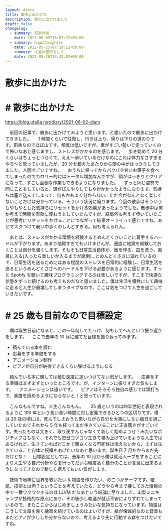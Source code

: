 ```yaml
---
layout: diary
title: 散歩に出かけた
description: 散歩に出かけました
draft: false
changelog:
  - summary: 記事作成
    date: 2021-06-05T16:07:37+09:00
  - summary: hugoにmigrate
    date: 2022-05-25T07:19:22+09:00
  - summary: 文書の整形をした
    date: 2022-05-26T13:32:02+09:00
---
```


# 散歩に出かけた

# # 散歩に出かけた

https://blog.uta8a.net/diary/2021-06-02-diary

　前回の記事で、散歩に出かけてみようと思います。と書いたので散歩に出かけてきました。
　 1 時間くらいで往復し、行きは上り、帰りは下りの道のりです。田舎なのでほぼ山です。頻度は低いですが、車がすごい勢いで走っていくので怖いなあと感じますし、ストレスがかかるのを感じます。
　歩き始めて 20 分くらいはちょっとつらくて、ええ～歩いているだけなのにこれは体力なさすぎるやろ～と思っていましたが、20 分を超えたあたりから頭の中がはっきりしてきました。人間すごいですね。
　おうちに帰ってからパクパク甘いお菓子を食べてしまったのでカロリー的にはトータル増加なんですが、頭がはっきりとクリアになって、すこし面倒な作業もできるようになりました。
　ずっと同じ姿勢で同じことをしていると、頭がぼんやりしてもやがかかったようになります。気持ちは塞ぎ込んでしまって、何もかもよく分からない、ただ今がなんとなく楽しくないことだけは分かっている、そういう状況に陥ります。今回の散歩はそういうもやもやとした気持ちにリセットをかける効果があったようでした。散歩中は何か考えて時間を有効に使おうとしていたんですが、結局何も考えず歩いていたことが思考にリセットをかけることにつながって結果オーライって感じですね。あとマスクつけて暑い中歩くのしんどすぎる。何も考えられん。

　あとは、ストレスがかかる環境を経験するとめんどくさいことに着手するハードルが下がります。あまり地獄すぎてもいけませんが、適度に地獄を経験しておくことは自分を強くします。そもそも日常生活自体が、飯を作る、皿を洗う、風呂に入る(入ったら楽しいが入るまでが面倒)...とめんどくささに溢れているので、日常生活を送るためにはある程度のストレスを日常的に経験し、日常生活を送るというめんどくささへのハードルを下げる必要があるように感じます。ずっと Spotify を聴いて趣味プログラミングするのは楽しいですが、そこまで快適な状態をずっと続けるのも考えものだなと思いました。僕は生活を犠牲にして趣味に走ると人生が崩壊してしまうタイプなので、ここは気をつけて人生を過ごしていきたいです。

# # 25 歳も目前なので目標設定

　僕は誕生日前になると、この一年何してたっけ、何もしてへんという振り返りをします。
　ここで去年の 10 月に建てた目標を振り返ってみます。

- 積んでいる本を読む
- 応募をする準備をする
- アニメーション制作
- ピアノが自分が納得できるくらい弾けるようになる

　積んでいる本に関しては積む速度に追いつけてない気がします。
　応募をする準備はまずまずといったところです。が、インターンに振りすぎた気もします。
　アニメーションは遠いです。
　ピアノはそろそろ独自の感じでは頭打ちで、楽譜を読めるようにならないと！と思っています。

　こんなもんですね。人生こんなもん。
　 25 歳というのは四半世紀と表現されるように 100 年という長い長い時間に対し定義できるひとつの区切りです。僕は 20 歳の頃には、死んでしまおうと思いながら自分を大事にしない毎日を過ごしていたのでそれから 5 年も経ってまだ生きていることに正直驚きがすごいです。失ったものは大きく、取り戻すんじゃなくて新しく始めようぜ！みたいなポジティブさもなく、それでも毎日コツコツ生きて積み上げているような人生ではあるけれど、生きていればどこかで面白くなる可能性は消えないから、まずは生きていること自体に祝福をあげたいなあと思います。誕生日 7 月だからまだ先だけどな！
　目標設定としては、去年の 10 月から僕は就活ムーブをすることにより人生やら自己分析やらを行ってだいぶ精度高く自分のことが言葉に出来るようになってきたので新しく据えてもいい気がします。

　技術で地味に世界を救いたい & 物語を作りたい、の二つがテーマです。結局、技術とは何？ということを考えていたら、どうやら今まで接してきた情報の中で一番ワクワクするのは LLVM だなあという結論に至りました。山梨ミニキャンプが技術的な原点にあり、その後少し軌道が就活不安によりずれてしまっているので、またここからはじめましょうみたいな気持ちになっています。物語はこうして文章を書く練習を続けているのはよいですが、絵が壊滅的なのと音楽もまだピアノが少ししか分からないので、考えるより先に行動する癖をつけたいですね。
